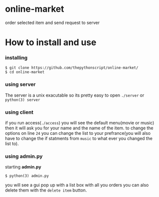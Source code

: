 # online-market
order selected item and send request to server
# How to install and use
### installing
```
$ git clone https://github.com/thepythonscript/online-market/
$ cd online-market
```
### using server
The server is a unix exacutable so its pretty easy to open
`./server` or `python(3) server`
### using client
if you run access(`./access`) you will see the default menu(movie or music) then it will ask you for your name and the name of the item. to change the options on line `24` you can change the list to your prefrance(you will also have to change the if statments from `music` to what ever you changed the list to).
### using admin.py
starting **admin.py**
```
$ python(3) admin.py
```
you will see a gui pop up with a list box with all you orders you can also delete them with the `delete item` button.
